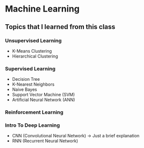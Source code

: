 # Machine Learning

## Topics that I learned from this class
### Unsupervised Learning
- K-Means Clustering
- Hierarchical Clustering
### Supervised Learning
- Decision Tree
- K-Nearest Neighbors
- Naive Bayes
- Support Vector Machine (SVM)
- Artificial Neural Network (ANN)
### Reinforcement Learning
### Intro To Deep Learning
- CNN (Convolutional Neural Network) -> Just a brief explanation
- RNN (Recurrent Neural Network)
